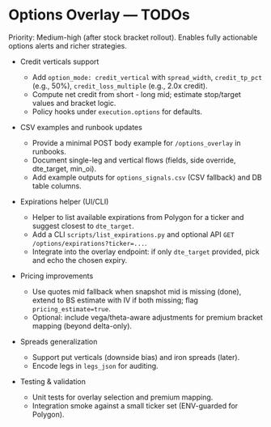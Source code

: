 # Options Overlay — TODOs

Priority: Medium-high (after stock bracket rollout). Enables fully actionable options alerts and richer strategies.

- Credit verticals support
  - Add `option_mode: credit_vertical` with `spread_width`, `credit_tp_pct` (e.g., 50%), `credit_loss_multiple` (e.g., 2.0x credit).
  - Compute net credit from short - long mid; estimate stop/target values and bracket logic.
  - Policy hooks under `execution.options` for defaults.

- CSV examples and runbook updates
  - Provide a minimal POST body example for `/options_overlay` in runbooks.
  - Document single-leg and vertical flows (fields, side override, dte_target, min_oi).
  - Add example outputs for `options_signals.csv` (CSV fallback) and DB table columns.

- Expirations helper (UI/CLI)
  - Helper to list available expirations from Polygon for a ticker and suggest closest to `dte_target`.
  - Add a CLI `scripts/list_expirations.py` and optional API `GET /options/expirations?ticker=...`.
  - Integrate into the overlay endpoint: if only `dte_target` provided, pick and echo the chosen expiry.

- Pricing improvements
  - Use quotes mid fallback when snapshot mid is missing (done), extend to BS estimate with IV if both missing; flag `pricing_estimate=true`.
  - Optional: include vega/theta-aware adjustments for premium bracket mapping (beyond delta-only).

- Spreads generalization
  - Support put verticals (downside bias) and iron spreads (later).
  - Encode legs in `legs_json` for auditing.

- Testing & validation
  - Unit tests for overlay selection and premium mapping.
  - Integration smoke against a small ticker set (ENV-guarded for Polygon).
